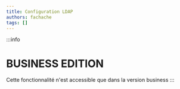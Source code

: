 ```yaml
---
title: Configuration LDAP
authors: fachache
tags: []
---
```


:::info
# BUSINESS EDITION   
Cette fonctionnalité n'est accessible que dans la version business
:::